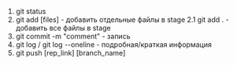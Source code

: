 1. git status
2. git add [files] - добавить отдельные файлы в stage
   2.1 git add . - добавить все файлы в stage
3. git commit -m "comment" - запись
4. git log / git log --oneline - подробная/краткая информация
5. git push [rep_link] [branch_name]
